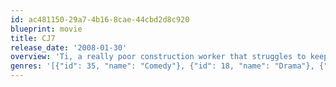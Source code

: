 ```yaml
---
id: ac481150-29a7-4b16-8cae-44cbd2d8c920
blueprint: movie
title: CJ7
release_date: '2008-01-30'
overview: 'Ti, a really poor construction worker that struggles to keep his son, Dicky, in private school, mistakes an orb he finds in a junkjard for a toy which proves to be much, much more once the young boy starts to play with it.'
genres: '[{"id": 35, "name": "Comedy"}, {"id": 18, "name": "Drama"}, {"id": 10751, "name": "Family"}, {"id": 14, "name": "Fantasy"}, {"id": 878, "name": "Science Fiction"}]'
---
```

